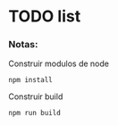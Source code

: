 # TODO list


### Notas:
Construir modulos de node

```
npm install
```

Construir build
```
npm run build
```
